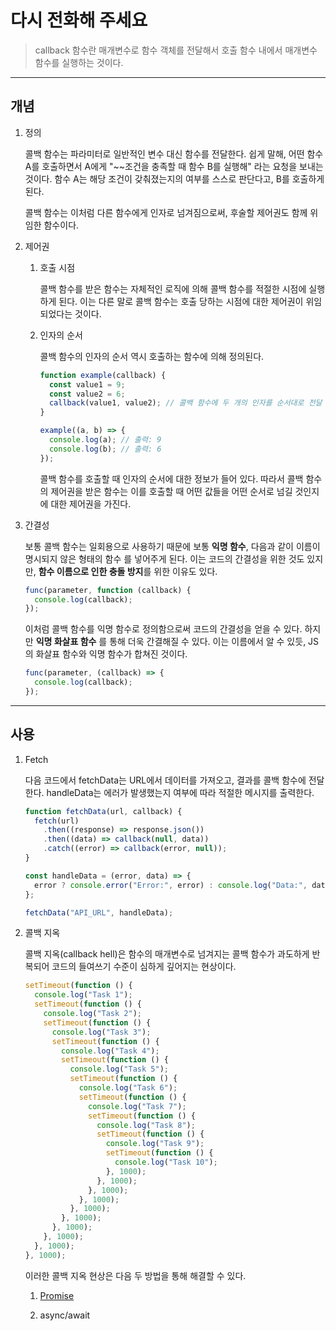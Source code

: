 # 다시 전화해 주세요

> callback 함수란 매개변수로 함수 객체를 전달해서 호출 함수 내에서 매개변수 함수를 실행하는 것이다.

---

## 개념

1. 정의

   콜백 함수는 파라미터로 일반적인 변수 대신 함수를 전달한다. 쉽게 말해, 어떤 함수 A를 호출하면서
   A에게 "~~조건을 충족할 때 함수 B를 실행해" 라는 요청을 보내는 것이다. 함수 A는 해당 조건이
   갖춰졌는지의 여부를 스스로 판단다고, B를 호출하게 된다.

   콜백 함수는 이처럼 다른 함수에게 인자로 넘겨짐으로써, 후술할 제어권도 함께 위임한 함수이다.

2. 제어권

   1. 호출 시점

      콜백 함수를 받은 함수는 자체적인 로직에 의해 콜백 함수를 적절한 시점에 실행하게 된다.
      이는 다른 말로 콜백 함수는 호출 당하는 시점에 대한 제어권이 위임되었다는 것이다.

   1. 인자의 순서

      콜백 함수의 인자의 순서 역시 호출하는 함수에 의해 정의된다.

      ```js
      function example(callback) {
        const value1 = 9;
        const value2 = 6;
        callback(value1, value2); // 콜백 함수에 두 개의 인자를 순서대로 전달
      }

      example((a, b) => {
        console.log(a); // 출력: 9
        console.log(b); // 출력: 6
      });
      ```

      콜백 함수를 호출할 때 인자의 순서에 대한 정보가 들어 있다. 따라서 콜백 함수의 제어권을
      받은 함수는 이를 호출할 때 어떤 값들을 어떤 순서로 넘길 것인지에 대한 제어권을 가진다.

3. 간결성

   보통 콜백 함수는 일회용으로 사용하기 때문에 보통 **익명 함수**, 다음과 같이 이름이 명시되지
   않은 형태의 함수 를 넣어주게 된다. 이는 코드의 간결성을 위한 것도 있지만,
   **함수 이름으로 인한 충돌 방지**를 위한 이유도 있다.

   ```js
   func(parameter, function (callback) {
     console.log(callback);
   });
   ```

   이처럼 콜백 함수를 익명 함수로 정의함으로써 코드의 간결성을 얻을 수 있다. 하지만 **익명 화살표 함수**
   를 통해 더욱 간결해질 수 있다. 이는 이름에서 알 수 있듯, JS의 화살표 함수와 익명 함수가
   합쳐진 것이다.

   ```js
   func(parameter, (callback) => {
     console.log(callback);
   });
   ```

---

## 사용

1. Fetch

   다음 코드에서 fetchData는 URL에서 데이터를 가져오고, 결과를 콜백 함수에 전달한다. handleData는 에러가 발생했는지 여부에 따라 적절한 메시지를 출력한다.

   ```js
   function fetchData(url, callback) {
     fetch(url)
       .then((response) => response.json())
       .then((data) => callback(null, data))
       .catch((error) => callback(error, null));
   }

   const handleData = (error, data) => {
     error ? console.error("Error:", error) : console.log("Data:", data);
   };

   fetchData("API_URL", handleData);
   ```

2. 콜백 지옥

   콜백 지옥(callback hell)은 함수의 매개변수로 넘겨지는 콜백 함수가 과도하게 반복되어 코드의
   들여쓰기 수준이 심하게 깊어지는 현상이다.

   ```js
   setTimeout(function () {
     console.log("Task 1");
     setTimeout(function () {
       console.log("Task 2");
       setTimeout(function () {
         console.log("Task 3");
         setTimeout(function () {
           console.log("Task 4");
           setTimeout(function () {
             console.log("Task 5");
             setTimeout(function () {
               console.log("Task 6");
               setTimeout(function () {
                 console.log("Task 7");
                 setTimeout(function () {
                   console.log("Task 8");
                   setTimeout(function () {
                     console.log("Task 9");
                     setTimeout(function () {
                       console.log("Task 10");
                     }, 1000);
                   }, 1000);
                 }, 1000);
               }, 1000);
             }, 1000);
           }, 1000);
         }, 1000);
       }, 1000);
     }, 1000);
   }, 1000);
   ```

   이러한 콜백 지옥 현상은 다음 두 방법을 통해 해결할 수 있다.

   1. [Promise](https://github.com/976520/TIL/blob/main/javascript/promise.md)

   2. async/await
